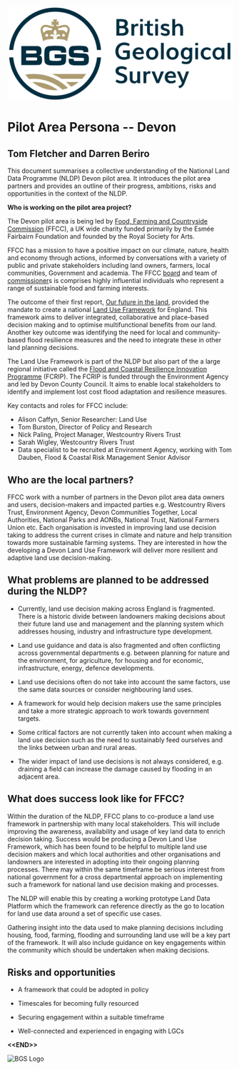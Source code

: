 <img src="../media/BGS-Logo-Pos-RGB.svg" class="bgs-logo">

# Pilot Area Persona -- Devon

## Tom Fletcher and Darren Beriro

This document summarises a collective understanding of the National Land
Data Programme (NLDP) Devon pilot area. It introduces the pilot area
partners and provides an outline of their progress, ambitions, risks and
opportunities in the context of the NLDP.

**Who is working on the pilot area project?**

The Devon pilot area is being led by [Food, Farming and Countryside
Commission](https://ffcc.co.uk/) (FFCC), a UK wide charity funded
primarily by the Esmée Fairbairn Foundation and founded by the Royal
Society for Arts.

FFCC has a mission to have a positive impact on our climate, nature,
health and economy through actions, informed by conversations with a
variety of public and private stakeholders including land owners,
farmers, local communities, Government and academia. The FFCC
[board](https://ffcc.co.uk/our-people/board) and team of
[commissioner](https://ffcc.co.uk/our-people/commissioners)s is
comprises highly influential individuals who represent a range of
sustainable food and farming interests.

The outcome of their first report, [Our future in the
land](https://ffcc.co.uk/library/our-future-in-the-land), provided the
mandate to create a national [Land Use
Framework](https://ffcc.co.uk/what-we-do/land-use-framework) for
England. This framework aims to deliver integrated, collaborative and
place-based decision making and to optimise multifunctional benefits
from our land. Another key outcome was identifying the need for local
and community-based flood resilience measures and the need to integrate
these in other land planning decisions.

The Land Use Framework is part of the NLDP but also part of the a large
regional initiative called the [Flood and Coastal Resilience Innovation
Programme](https://www.devon.gov.uk/floodriskmanagement/flood-and-coastal-resilience-innovation-programme-fcrip/)
(FCRIP). The FCRIP is funded through the Environment Agency and led by
Devon County Council. It aims to enable local stakeholders to identify
and implement lost cost flood adaptation and resilience measures.

Key contacts and roles for FFCC include:
-   Alison Caffyn, Senior Researcher: Land Use
-   Tom Burston, Director of Policy and Research
-   Nick Paling, Project Manager, Westcountry Rivers Trust
-   Sarah Wigley, Westcountry Rivers Trust
-   Data specialist to be recruited at Environment Agency, working with
    Tom Dauben, Flood & Coastal Risk Management Senior Advisor

## Who are the local partners?

FFCC work with a number of partners in the Devon pilot area data owners
and users, decision-makers and impacted parties e.g. Westcountry Rivers
Trust, Environment Agency, Devon Communities Together, Local
Authorities, National Parks and AONBs, National Trust, National Farmers
Union etc. Each organisation is invested in improving land use decision
taking to address the current crises in climate and nature and help
transition towards more sustainable farming systems. They are interested
in how the developing a Devon Land Use Framework will deliver more
resilient and adaptive land use decision-making.

## What problems are planned to be addressed during the NLDP?

-   Currently, land use decision making across England is fragmented.
    There is a historic divide between landowners making decisions
    about their future land use and management and the planning system
    which addresses housing, industry and infrastructure type
    development.

-   Land use guidance and data is also fragmented and often conflicting
    across governmental departments e.g. between planning for nature
    and the environment, for agriculture, for housing and for
    economic, infrastructure, energy, defence developments.

-   Land use decisions often do not take into account the same factors,
    use the same data sources or consider neighbouring land uses.

-   A framework for would help decision makers use the same principles
    and take a more strategic approach to work towards government
    targets.

-   Some critical factors are not currently taken into account when
    making a land use decision such as the need to sustainably feed
    ourselves and the links between urban and rural areas.

-   The wider impact of land use decisions is not always considered,
    e.g. draining a field can increase the damage caused by flooding
    in an adjacent area.

## What does success look like for FFCC?

Within the duration of the NLDP, FFCC plans to co-produce a land use
framework in partnership with many local stakeholders. This will include
improving the awareness, availability and usage of key land data to
enrich decision taking. Success would be producing a Devon Land Use
Framework, which has been found to be helpful to multiple land use
decision makers and which local authorities and other organisations and
landowners are interested in adopting into their ongoing planning
processes. There may within the same timeframe be serious interest from
national government for a cross departmental approach on implementing
such a framework for national land use decision making and processes.

The NLDP will enable this by creating a working prototype Land Data
Platform which the framework can reference directly as the go to
location for land use data around a set of specific use cases.

Gathering insight into the data used to make planning decisions
including housing, food, farming, flooding and surrounding land use will
be a key part of the framework. It will also include guidance on key
engagements within the community which should be undertaken when making
decisions.

## Risks and opportunities

-   A framework that could be adopted in policy

-   Timescales for becoming fully resourced

-   Securing engagement within a suitable timeframe

-   Well-connected and experienced in engaging with LGCs

**\<\<END>\>**

<div class="image-container">

<a id="ni"></a>

![BGS Logo](./media/BGS-Logo-Pos-RGB.svg)

</div>

